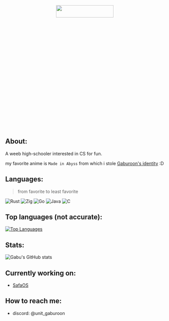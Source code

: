<div align="center">
<img src="https://media1.tenor.com/m/JljqrkWdNSAAAAAd/faputa-made-in-abyss.gif" width="60%" height="10%">    

</div>

## About:
A weeb high-schooler interested in CS for fun.

my favorite anime is `Made in Abyss` from which i stole [Gaburoon's identity](https://madeinabyss.fandom.com/wiki/Gaburoon) :D
## Languages:
>from favorite to least favorite

![Rust](https://img.shields.io/badge/Rust-orange.svg?style=for-the-badge&logo=Rust) ![Zig](https://img.shields.io/badge/Zig-black.svg?style=for-the-badge&logo=zig) ![Go](https://img.shields.io/badge/Go-blue.svg?style=for-the-badge&logo=go&logoColor=white) ![Java](https://img.shields.io/badge/java-black.svg?style=for-the-badge&logo=openjdk&logoColor=white) ![C](https://img.shields.io/badge/-black.svg?style=for-the-badge&logo=C)
## Top languages (not accurate):
 [![Top Languages](https://github-readme-stats-jet-iota-97.vercel.app/api/top-langs/?username=ObserverUnit&theme=radical&layout=compact)](https://github.com/ObserverUnit)
## Stats:
![Gabu's GitHub stats](https://github-readme-stats-jet-iota-97.vercel.app/api?username=ObserverUnit&show_icons=true&theme=radical)
## Currently working on: 
- [SafaOS](https://github.com/SafaOS/SafaOS)

## How to reach me:
   - discord: @unit_gaburoon
